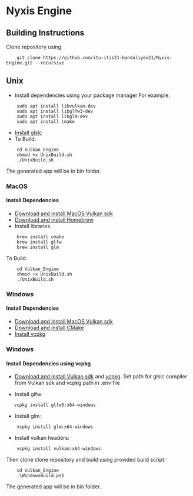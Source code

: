 # Nyxis Engine

## Building Instructions

Clone repository using 
```
    git clone https://github.com/itu-itis21-bandaliyev21/Nyxis-Engine.git --recursive
```

## Unix
- Install dependencies using your package manager
For example, 
```
    sudo apt install libvulkan-dev
    sudo apt install libglfw3-dev
    sudo apt install libglm-dev
    sudo apt install cmake
```
- [Install glslc](https://github.com/google/shaderc#downloads)
- To Build:
```
    cd Vulkan_Engine
    chmod +x UnixBuild.sh
    ./UnixBuild.sh
```
The generated app will be in bin folder.

### MacOS

#### Install Dependencies

- [Download and install MacOS Vulkan sdk](https://vulkan.lunarg.com/)
- [Download and install Homebrew](https://brew.sh/)
- Install libraries
```
    brew install cmake
    brew install glfw
    brew install glm
```
To Build:
```
    cd Vulkan_Engine
    chmod +x UnixBuild.sh
    ./UnixBuild.sh
```

### Windows

#### Install Dependencies
- [Download and install MacOS Vulkan sdk](https://vulkan.lunarg.com/)
- [Download and install CMake](https://cmake.org/download/)
- [Install vcpkg]()

### Windows
#### Install Dependencies using vcpkg
- [Download and install Vulkan sdk](https://vulkan.lunarg.com/) and [vcpkg](https://vcpkg.io). Set path for glslc compiler from Vulkan sdk and vcpkg path in .env file

- Install glfw:
 ```
    vcpkg install glfw3:x64-windows
 ```
- Install glm:
```
    vcpkg install glm:x64-windows
```
- Install vulkan headers:
```
    vcpkg install vulkan:x64-windows
```

Then clone clone repository and build using provided build script:
```
    cd Vulkan_Engine
    .\WindowsBuild.ps1
```

The generated app will be in bin folder.
